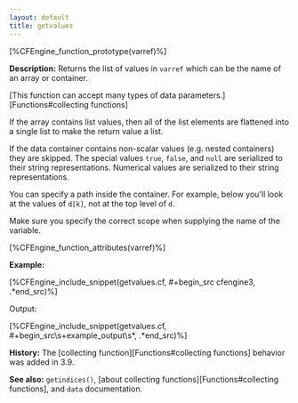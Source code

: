 ```yaml
---
layout: default
title: getvalues
---
```


[%CFEngine_function_prototype(varref)%]

**Description:** Returns the list of values in `varref` which can be
the name of an array or container.

[This function can accept many types of data parameters.][Functions#collecting functions]

If the array contains list values, then all of the list elements are flattened
into a single list to make the return value a list.

If the data container contains non-scalar values (e.g. nested
containers) they are skipped.  The special values `true`, `false`, and
`null` are serialized to their string representations.  Numerical
values are serialized to their string representations.

You can specify a path inside the container. For example, below you'll
look at the values of `d[k]`, not at the top level of `d`.

Make sure you specify the correct scope when supplying the name of the
variable.

[%CFEngine_function_attributes(varref)%]

**Example:**

[%CFEngine_include_snippet(getvalues.cf, #\+begin_src cfengine3, .*end_src)%]

Output:

[%CFEngine_include_snippet(getvalues.cf, #\+begin_src\s+example_output\s*, .*end_src)%]

**History:** The [collecting function][Functions#collecting functions] behavior was added in 3.9.

**See also:** `getindices()`, [about collecting functions][Functions#collecting functions], and `data` documentation.
